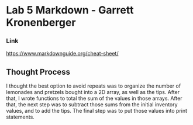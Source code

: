 # Lab 5 Markdown - Garrett Kronenberger

### Link
https://www.markdownguide.org/cheat-sheet/

## Thought Process
I thought the best option to avoid repeats was to organize the number of lemonades and pretzels bought into a 2D array, as well as the tips.
After that, I wrote functions to total the sum of the values in those arrays. After that, the next step was to subtract those sums from the initial inventory values, and to add the tips. The final step was to put those values into print statements.
